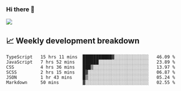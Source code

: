 ### Hi there 👋
<img align="center" src="https://github-readme-stats.vercel.app/api?username=Tumao727&show_icons=true&hide_title=true&theme=dracula" />


## 📈 Weekly development breakdown
<!--START_SECTION:waka-->

```text
TypeScript   15 hrs 11 mins  ███████████▓░░░░░░░░░░░░░   46.09 %
JavaScript   7 hrs 52 mins   ██████░░░░░░░░░░░░░░░░░░░   23.89 %
CSS          4 hrs 36 mins   ███▒░░░░░░░░░░░░░░░░░░░░░   13.97 %
SCSS         2 hrs 15 mins   █▓░░░░░░░░░░░░░░░░░░░░░░░   06.87 %
JSON         1 hr 43 mins    █▒░░░░░░░░░░░░░░░░░░░░░░░   05.24 %
Markdown     50 mins         ▓░░░░░░░░░░░░░░░░░░░░░░░░   02.55 %
```

<!--END_SECTION:waka-->